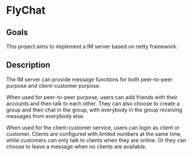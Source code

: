 # FlyChat
## Goals
This project aims to implement a IM server based on netty framework.
## Description
The IM server can provide message functions for both peer-to-peer purpose and client-customer purpose.

When used for peer-to-peer purpose, users can add friends with their accounts and then talk to each other.
They can also choose to create a group and then chat in the group, with everybody in the group receiving messages from everybody else.

When used for the client-customer service, users can login as client or customer.
Clients are configured with limited numbers at the same time, while customers can only talk to clients when they are online. Or they can 
choose to leave a message when no clients are available.
